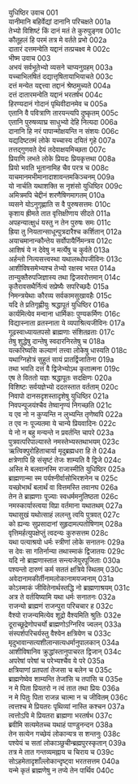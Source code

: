 युधिष्ठिर उवाच	001  
यानीमानि बहिर्वेद्यां दानानि परिचक्षते	001a  
तेभ्यो विशिष्टं किं दानं मतं ते कुरुपुङ्गव	001c  
कौतूहलं हि परमं तत्र मे वर्तते प्रभो	002a  
दातारं दत्तमन्वेति यद्दानं तत्प्रचक्ष्व मे	002c  
भीष्म उवाच	003  
अभयं सर्वभूतेभ्यो व्यसने चाप्यनुग्रहम्	003a  
यच्चाभिलषितं दद्यात्तृषितायाभियाचते	003c  
दत्तं मन्येत यद्दत्त्वा तद्दानं श्रेष्ठमुच्यते	004a  
दत्तं दातारमन्वेति यद्दानं भरतर्षभ	004c  
हिरण्यदानं गोदानं पृथिवीदानमेव च	005a  
एतानि वै पवित्राणि तारयन्त्यपि दुष्कृतम्	005c  
एतानि पुरुषव्याघ्र साधुभ्यो देहि नित्यदा	006a  
दानानि हि नरं पापान्मोक्षयन्ति न संशयः	006c  
यद्यदिष्टतमं लोके यच्चास्य दयितं गृहे	007a  
तत्तद्गुणवते देयं तदेवाक्षयमिच्छता	007c  
प्रियाणि लभते लोके प्रियदः प्रियकृत्तथा	008a  
प्रियो भवति भूतानामिह चैव परत्र च	008c  
याचमानमभीमानादाशावन्तमकिञ्चनम्	009a  
यो नार्चति यथाशक्ति स नृशंसो युधिष्ठिर	009c  
अमित्रमपि चेद्दीनं शरणैषिणमागतम्	010a  
व्यसने योऽनुगृह्णाति स वै पुरुषसत्तमः	010c  
कृशाय ह्रीमते तात वृत्तिक्षीणाय सीदते	011a  
अपहन्यात्क्षुधं यस्तु न तेन पुरुषः समः	011c  
ह्रिया तु नियतान्साधून्पुत्रदारैश्च कर्शितान्	012a  
अयाचमानान्कौन्तेय सर्वोपायैर्निमन्त्रय	012c  
आशिषं ये न देवेषु न मर्त्येषु च कुर्वते	013a  
अर्हन्तो नित्यसत्त्वस्था यथालब्धोपजीविनः	013c  
आशीविषसमेभ्यश्च तेभ्यो रक्षस्व भारत	014a  
तान्युक्तैरुपजिज्ञास्य तथा द्विजवरोत्तमान्	014c  
कृतैरावसथैर्नित्यं सप्रेष्यैः सपरिच्छदैः	015a  
निमन्त्रयेथाः कौरव्य सर्वकामसुखावहैः	015c  
यदि ते प्रतिगृह्णीयुः श्रद्धापूतं युधिष्ठिर	016a  
कार्यमित्येव मन्वाना धार्मिकाः पुण्यकर्मिणः	016c  
विद्यास्नाता व्रतस्नाता ये व्यपाश्रित्यजीविनः	017a  
गूढस्वाध्यायतपसो ब्राह्मणाः संशितव्रताः	017c  
तेषु शुद्धेषु दान्तेषु स्वदारनिरतेषु च	018a  
यत्करिष्यसि कल्याणं तत्त्वा लोकेषु धास्यति	018c  
यथाग्निहोत्रं सुहुतं सायं प्रातर्द्विजातिना	019a  
तथा भवति दत्तं वै द्विजेभ्योऽथ कृतात्मना	019c  
एष ते विततो यज्ञः श्रद्धापूतः सदक्षिणः	020a  
विशिष्टः सर्वयज्ञेभ्यो ददतस्तात वर्तताम्	020c  
निवापो दानसदृशस्तादृशेषु युधिष्ठिर	021a  
निवपन्पूजयंश्चैव तेष्वानृण्यं निगच्छति	021c  
य एव नो न कुप्यन्ति न लुभ्यन्ति तृणेष्वपि	022a  
त एव नः पूज्यतमा ये चान्ये प्रियवादिनः	022c  
ये नो न बहु मन्यन्ते न प्रवर्तन्ति चापरे	023a  
पुत्रवत्परिपाल्यास्ते नमस्तेभ्यस्तथाभयम्	023c  
ऋत्विक्पुरोहिताचार्या मृदुब्रह्मधरा हि ते	024a  
क्षत्रेणापि हि संसृष्टं तेजः शाम्यति वै द्विजे	024c  
अस्ति मे बलवानस्मि राजास्मीति युधिष्ठिर	025a  
ब्राह्मणान्मा स्म पर्यश्नीर्वासोभिरशनेन च	025c  
यच्छोभार्थं बलार्थं वा वित्तमस्ति तवानघ	026a  
तेन ते ब्राह्मणाः पूज्याः स्वधर्ममनुतिष्ठता	026c  
नमस्कार्यास्त्वया विप्रा वर्तमाना यथातथम्	027a  
यथासुखं यथोत्साहं ललन्तु त्वयि पुत्रवत्	027c  
को ह्यन्यः सुप्रसादानां सुहृदामल्पतोषिणाम्	028a  
वृत्तिमर्हत्युपक्षेप्तुं त्वदन्यः कुरुसत्तम	028c  
यथा पत्याश्रयो धर्मः स्त्रीणां लोके सनातनः	029a  
स देवः सा गतिर्नान्या तथास्माकं द्विजातयः	029c  
यदि नो ब्राह्मणास्तात सन्त्यजेयुरपूजिताः	030a  
पश्यन्तो दारुणं कर्म सततं क्षत्रिये स्थितम्	030c  
अवेदानामकीर्तीनामलोकानामयज्वनाम्	031a  
कोऽस्माकं जीवितेनार्थस्तद्धि नो ब्राह्मणाश्रयम्	031c  
अत्र ते वर्तयिष्यामि यथा धर्मः सनातनः	032a  
राजन्यो ब्राह्मणं राजन्पुरा परिचचार ह	032c  
वैश्यो राजन्यमित्येव शूद्रो वैश्यमिति श्रुतिः	032e  
दूराच्छूद्रेणोपचर्यो ब्राह्मणोऽग्निरिव ज्वलन्	033a  
संस्पर्शपरिचर्यस्तु वैश्येन क्षत्रियेण च	033c  
मृदुभावान्सत्यशीलान्सत्यधर्मानुपालकान्	034a  
आशीविषानिव क्रुद्धांस्तानुपाचरत द्विजान्	034c  
अपरेषां परेषां च परेभ्यश्चैव ये परे	035a  
क्षत्रियाणां प्रतपतां तेजसा च बलेन च	035c  
ब्राह्मणेष्वेव शाम्यन्ति तेजांसि च तपांसि च	035e  
न मे पिता प्रियतरो न त्वं तात तथा प्रियः	036a  
न मे पितुः पिता राजन्न चात्मा न च जीवितम्	036c  
त्वत्तश्च मे प्रियतरः पृथिव्यां नास्ति कश्चन	037a  
त्वत्तोऽपि मे प्रियतरा ब्राह्मणा भरतर्षभ	037c  
ब्रवीमि सत्यमेतच्च यथाहं पाण्डुनन्दन	038a  
तेन सत्येन गच्छेयं लोकान्यत्र स शन्तनुः	038c  
पश्येयं च सतां लोकाञ्छुचीन्ब्रह्मपुरस्कृतान्	039a  
तत्र मे तात गन्तव्यमह्नाय च चिराय च	039c  
सोऽहमेतादृशाँल्लोकान्दृष्ट्वा भरतसत्तम	040a  
यन्मे कृतं ब्राह्मणेषु न तप्ये तेन पार्थिव	040c  
